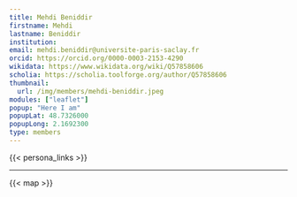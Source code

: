 ```yaml
---
title: Mehdi Beniddir
firstname: Mehdi
lastname: Beniddir
institution: 
email: mehdi.beniddir@universite-paris-saclay.fr
orcid: https://orcid.org/0000-0003-2153-4290
wikidata: https://www.wikidata.org/wiki/Q57858606
scholia: https://scholia.toolforge.org/author/Q57858606
thumbnail:
  url: /img/members/mehdi-beniddir.jpeg
modules: ["leaflet"]
popup: "Here I am"
popupLat: 48.7326000
popupLong: 2.1692300
type: members
---
```


{{< persona_links >}}

----

{{< map >}}
